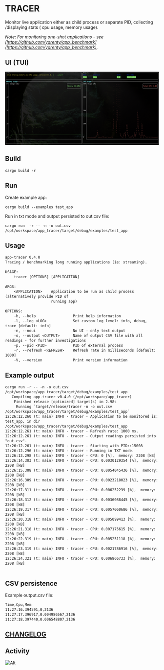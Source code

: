 # TRACER

Monitor live application either as child process or separate PID, collecting /displaying stats ( cpu usage, memory usage).

_Note: For monitoring one-shot applications - see [https://github.com/yarenty/app_benchmark](https://github.com/yarenty/app_benchmark)._


## UI (TUI)

![uitracker screnshot](docs/img/uitracker.png)



## Build

```shell
cargo build -r
```


## Run 

Create example app:
```shell
cargo build --examples test_app
```

Run in txt mode and output persisted to out.csv file:
```shell
cargo run  -r -- -n -o out.csv /opt/workspace/app_tracer/target/debug/examples/test_app
```


## Usage

```shell
app-tracer 0.4.0
Tracing / benchmarking long running applications (ie: streaming).

USAGE:
    tracer [OPTIONS] [APPLICATION]

ARGS:
    <APPLICATION>    Application to be run as child process (alternatively provide PID of
                     running app)

OPTIONS:
    -h, --help                 Print help information
    -l, --log <LOG>            Set custom log level: info, debug, trace [default: info]
    -n, --noui                 No UI - only text output
    -o, --output <OUTPUT>      Name of output CSV file with all readings - for further investigations
    -p, --pid <PID>            PID of external process
    -r, --refresh <REFRESH>    Refresh rate in milliseconds [default: 1000]
    -V, --version              Print version information

```

## Example output

```log
cargo run -r -- -n -o out.csv /opt/workspace/app_tracer/target/debug/examples/test_app     
   Compiling app-tracer v0.4.0 (/opt/workspace/app_tracer)
    Finished release [optimized] target(s) in 2.98s
     Running `target/release/tracer -n -o out.csv /opt/workspace/app_tracer/target/debug/examples/test_app`
12:26:12.260 (t: main) INFO - tracer - Application to be monitored is: test_app, in dir /opt/workspace/app_tracer/target/debug/examples/test_app
12:26:12.261 (t: main) INFO - tracer - Refresh rate: 1000 ms.
12:26:12.261 (t: main) INFO - tracer - Output readings persisted into "out.csv".
12:26:12.261 (t: main) INFO - tracer - Starting with PID::15008
12:26:12.296 (t: main) INFO - tracer - Running in TXT mode.
12:26:13.298 (t: main) INFO - tracer - CPU: 0 [%],  memory: 2208 [kB]
12:26:14.303 (t: main) INFO - tracer - CPU: 0.0030129354 [%],  memory: 2208 [kB]
12:26:15.308 (t: main) INFO - tracer - CPU: 0.0054045436 [%],  memory: 2208 [kB]
12:26:16.309 (t: main) INFO - tracer - CPU: 0.0023218023 [%],  memory: 2208 [kB]
12:26:17.311 (t: main) INFO - tracer - CPU: 0.006252239 [%],  memory: 2208 [kB]
12:26:18.312 (t: main) INFO - tracer - CPU: 0.0036088445 [%],  memory: 2208 [kB]
12:26:19.317 (t: main) INFO - tracer - CPU: 0.0057060686 [%],  memory: 2208 [kB]
12:26:20.318 (t: main) INFO - tracer - CPU: 0.005099413 [%],  memory: 2208 [kB]
12:26:21.318 (t: main) INFO - tracer - CPU: 0.007175615 [%],  memory: 2208 [kB]
12:26:22.319 (t: main) INFO - tracer - CPU: 0.005251118 [%],  memory: 2208 [kB]
12:26:23.319 (t: main) INFO - tracer - CPU: 0.0021786916 [%],  memory: 2208 [kB]
12:26:24.321 (t: main) INFO - tracer - CPU: 0.006866733 [%],  memory: 2208 [kB]


```



## CSV persistence

Example output.csv file:

```csv
Time,Cpu,Mem
11:27:16.394591,0,2136
11:27:17.396917,0.004986567,2136
11:27:18.397440,0.006548807,2136
```


## [CHANGELOG](CHANGELOG.md)



## Activity


![Alt](https://repobeats.axiom.co/api/embed/c6bc985250b9c8e4f24600cf492f3806bec79346.svg "Repobeats analytics image")

